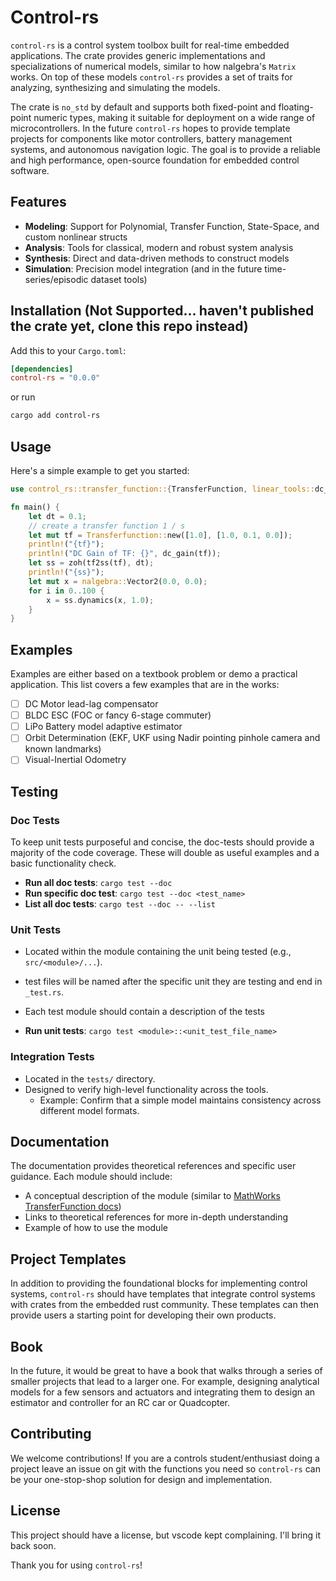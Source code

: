 # Control-rs

`control-rs` is a control system toolbox built for real-time embedded applications. The crate provides generic 
implementations and specializations of numerical models, similar to how nalgebra's `Matrix` works. On top of these
models `control-rs` provides a set of traits for analyzing, synthesizing and simulating the models.

The crate is `no_std` by default and supports both fixed-point and floating-point numeric types, making it suitable 
for deployment on a wide range of microcontrollers. In the future `control-rs` hopes to provide template projects for 
components like motor controllers, battery management systems, and autonomous navigation logic. The goal is to provide 
a reliable and high performance, open-source foundation for embedded control software.

## Features

* **Modeling**: Support for Polynomial, Transfer Function, State-Space, and custom nonlinear structs
* **Analysis**: Tools for classical, modern and robust system analysis
* **Synthesis**: Direct and data-driven methods to construct models
* **Simulation**: Precision model integration (and in the future time-series/episodic dataset tools)

## Installation (Not Supported... haven't published the crate yet, clone this repo instead)

Add this to your `Cargo.toml`:

```toml
[dependencies]
control-rs = "0.0.0"
```

or run

```bash
cargo add control-rs
```

## Usage

Here's a simple example to get you started:

```rust
use control_rs::transfer_function::{TransferFunction, linear_tools::dc_gain};

fn main() {
    let dt = 0.1;
    // create a transfer function 1 / s
    let mut tf = Transferfunction::new([1.0], [1.0, 0.1, 0.0]);
    println!("{tf}");
    println!("DC Gain of TF: {}", dc_gain(tf));
    let ss = zoh(tf2ss(tf), dt);
    println!("{ss}");
    let mut x = nalgebra::Vector2(0.0, 0.0);
    for i in 0..100 {
        x = ss.dynamics(x, 1.0);
    }
}
```

## Examples

Examples are either based on a textbook problem or demo a practical application. This list covers a few examples that
are in the works:
- [ ] DC Motor lead-lag compensator
- [ ] BLDC ESC (FOC or fancy 6-stage commuter)
- [ ] LiPo Battery model adaptive estimator
- [ ] Orbit Determination (EKF, UKF using Nadir pointing pinhole camera and known landmarks)
- [ ] Visual-Inertial Odometry

## Testing

### Doc Tests

To keep unit tests purposeful and concise, the doc-tests should provide a majority of the code coverage. These will
double as useful examples and a basic functionality check.

* **Run all doc tests**: `cargo test --doc`
* **Run specific doc test**: `cargo test --doc <test_name>`
* **List all doc tests**: `cargo test --doc -- --list`

### Unit Tests

* Located within the module containing the unit being tested (e.g., `src/<module>/...`).
* test files will be named after the specific unit they are testing and end in `_test.rs`.
* Each test module should contain a description of the tests

* **Run unit tests**: `cargo test <module>::<unit_test_file_name>`

### Integration Tests

* Located in the `tests/` directory.
* Designed to verify high-level functionality across the tools.
  * Example: Confirm that a simple model maintains consistency across different model formats.

## Documentation

The documentation provides theoretical references and specific user guidance. Each module should include:

* A conceptual description of the module (similar to [MathWorks TransferFunction docs](https://www.mathworks.com/help/control/ug/transfer-functions.html))
* Links to theoretical references for more in-depth understanding
* Example of how to use the module

## Project Templates

In addition to providing the foundational blocks for implementing control systems, `control-rs` should have templates
that integrate control systems with crates from the embedded rust community. These templates can then provide users a
starting point for developing their own products.

## Book

In the future, it would be great to have a book that walks through a series of smaller projects that lead to a larger 
one. For example, designing analytical models for a few sensors and actuators and integrating them to design an 
estimator and controller for an RC car or Quadcopter.

## Contributing

We welcome contributions! If you are a controls student/enthusiast doing a project leave an issue on git with the 
functions you need so `control-rs` can be your one-stop-shop solution for design and implementation.

## License

This project should have a license, but vscode kept complaining. I'll bring it back soon.

Thank you for using `control-rs`!
